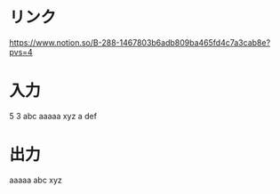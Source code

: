 # リンク
https://www.notion.so/B-288-1467803b6adb809ba465fd4c7a3cab8e?pvs=4

# 入力
5 3
abc
aaaaa
xyz
a
def

# 出力
aaaaa
abc
xyz
